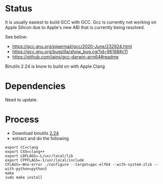 # Status
It is usually easiest to build GCC with GCC.
Gcc is currently not working on Apple Silicon due to 
Apple's new ABI that is currently being resolved.

See below:
 - https://gcc.gnu.org/pipermail/gcc/2020-June/232924.html
 - https://gcc.gnu.org/bugzilla/show_bug.cgi?id=96168#c11
 - https://github.com/iains/gcc-darwin-arm64#readme
 
 Binutils 2.24 is know to build on with Apple Clang
 
# Dependencies

Need to update.

# Process

 - Download binutils [2.24](https://ftp.gnu.org/gnu/binutils/binutils-2.24.tar.bz2)
 - extract and do the following
 
 ```
export CC=clang
export CXX=clang++
export LDFLAGS=-L/usr/local/lib
export CPPFLAGS=-I/usr/local/include
CFLAGS=-Wno-error ./configure --target=ppc-elf64 --with-system-zlib --with-python=python3
make
sudo make install
 ```
